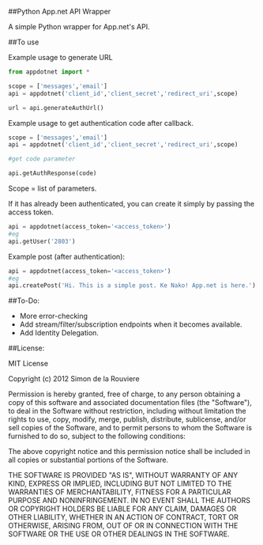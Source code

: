 ##Python App.net API Wrapper

A simple Python wrapper for App.net's API.

##To use

Example usage to generate URL

```python
from appdotnet import *

scope = ['messages','email']
api = appdotnet('client_id','client_secret','redirect_uri',scope)

url = api.generateAuthUrl()

```

Example usage to get authentication code after callback.

```python
scope = ['messages','email']
api = appdotnet('client_id','client_secret','redirect_uri',scope)

#get code parameter

api.getAuthResponse(code)

```

Scope = list of parameters.

If it has already been authenticated, you can create it simply by passing the access token.

```python
api = appdotnet(access_token='<access_token>')
#eg
api.getUser('2803')

```

Example post (after authentication):

```python
api = appdotnet(access_token='<access_token>')
#eg
api.createPost('Hi. This is a simple post. Ke Nako! App.net is here.')

```

##To-Do:

- More error-checking
- Add stream/filter/subscription endpoints when it becomes available.
- Add Identity Delegation.

##License:

MIT License

Copyright (c) 2012 Simon de la Rouviere

Permission is hereby granted, free of charge, to any person obtaining a copy of this software and associated documentation files (the "Software"), to deal in the Software without restriction, including without limitation the rights to use, copy, modify, merge, publish, distribute, sublicense, and/or sell copies of the Software, and to permit persons to whom the Software is furnished to do so, subject to the following conditions:

The above copyright notice and this permission notice shall be included in all copies or substantial portions of the Software.

THE SOFTWARE IS PROVIDED "AS IS", WITHOUT WARRANTY OF ANY KIND, EXPRESS OR IMPLIED, INCLUDING BUT NOT LIMITED TO THE WARRANTIES OF MERCHANTABILITY, FITNESS FOR A PARTICULAR PURPOSE AND NONINFRINGEMENT. IN NO EVENT SHALL THE AUTHORS OR COPYRIGHT HOLDERS BE LIABLE FOR ANY CLAIM, DAMAGES OR OTHER LIABILITY, WHETHER IN AN ACTION OF CONTRACT, TORT OR OTHERWISE, ARISING FROM, OUT OF OR IN CONNECTION WITH THE SOFTWARE OR THE USE OR OTHER DEALINGS IN THE SOFTWARE.

